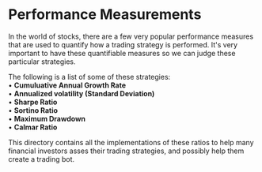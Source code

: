 # Performance Measurements
In the world of stocks, there are a few very popular performance measures that are used to quantify how a trading strategy is performed. It's very important to have these quantifiable measures so we can judge these particular strategies. 

The following is a list of some of these strategies: <br>
• **Cumuluative Annual Growth Rate** <br>
• **Annualized volatility (Standard Deviation)**<br>
•	**Sharpe Ratio** <br>
•	**Sortino Ratio** <br>
•	**Maximum Drawdown** <br>
•	**Calmar Ratio**<br>

This directory contains all the implementations of these ratios to help many financial investors asses their trading strategies, and possibly help them create a trading bot.




